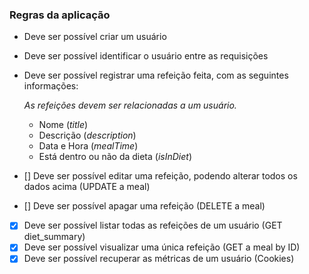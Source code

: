 ### Regras da aplicação

- Deve ser possível criar um usuário
- Deve ser possível identificar o usuário entre as requisições
- Deve ser possível registrar uma refeição feita, com as seguintes informações:
    
    *As refeições devem ser relacionadas a um usuário.*
    
    - Nome (*title*)
    - Descrição (*description*)
    - Data e Hora (*mealTime*)
    - Está dentro ou não da dieta (*isInDiet*)


- [] Deve ser possível editar uma refeição, podendo alterar todos os dados acima (UPDATE a meal)
- [] Deve ser possível apagar uma refeição (DELETE a meal)
- [x] Deve ser possível listar todas as refeições de um usuário (GET diet_summary)
- [x] Deve ser possível visualizar uma única refeição (GET a meal by ID)
- [x] Deve ser possível recuperar as métricas de um usuário (Cookies)

